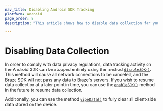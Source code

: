 ```yaml
---
nav_title: Disabling Android SDK Tracking
platform: Android
page_order: 8
description: "This article shows how to disable data collection for your Android application."

---
```


# Disabling Data Collection

In order to comply with data privacy regulations, data tracking activity on the Android SDK can be stopped entirely using the method [`disableSDK()`](https://appboy.github.io/appboy-android-sdk/javadocs/com/appboy/Appboy.html#disableSdk-android.content.Context-). This method will cause all network connections to be canceled, and the Braze SDK will not pass any data to Braze's servers. If you wish to resume data collection at a later point in time, you can use the [`enableSDK()`](https://appboy.github.io/appboy-android-sdk/javadocs/com/appboy/Appboy.html#enableSdk-android.content.Context-) method in the future to resume data collection.

Additionally, you can use the method [`wipeData()`](https://appboy.github.io/appboy-android-sdk/javadocs/com/appboy/Appboy.html#wipeData-android.content.Context-) to fully clear all client-side data stored on the device.
